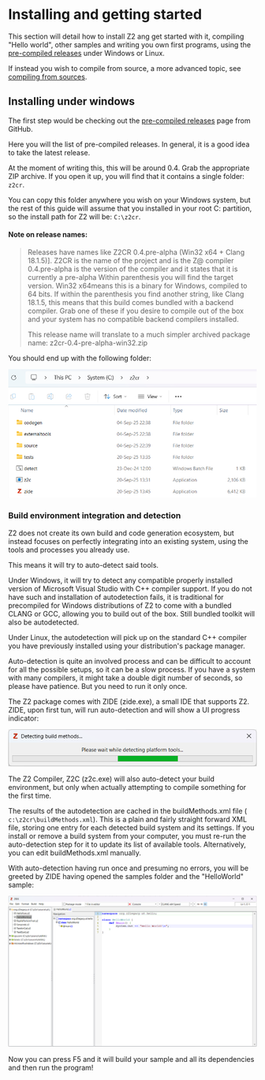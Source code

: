 # Installing and getting started

This section will detail how to install Z2 ang get started with it, compiling "Hello world", other samples and writing you own first programs, using the  [pre-compiled releases](https://github.com/MasterZean/z2cr/releases) under Windows or Linux.

If instead you wish to compile from source, a more advanced topic, see [compiling from sources]().

## Installing under windows

The first step would be checking out the  [pre-compiled releases](https://github.com/MasterZean/z2cr/releases) page from GitHub. 

Here you will the list of pre-compiled releases. In general, it is a good idea to take the latest release.

At the moment of writing this, this will be around 0.4. Grab the appropriate ZIP archive. If you open it up, you will find that it contains a single folder: `z2cr`.

You can copy this folder anywhere you wish on your Windows system, but the rest of this guide will assume that you installed in your root C: partition, so the install path for Z2 will be: `C:\z2cr`. 

 #### Note on release names:
> Releases have names like Z2CR 0.4.pre-alpha (Win32 x64 + Clang 18.1.5)].
> Z2CR is the name of the project and is the Z@ compiler
> 0.4.pre-alpha is the version of the compiler and it states that it is currently a pre-alpha
> Within parenthesis you will find the target version. Win32 x64means this is a binary for Windows, compiled to 64 bits.
> If within the parenthesis you find another string, like Clang 18.1.5, this means that this build comes bundled with a backend compiler. Grab one of these if you desire to compile out of the box and your system has no compatible backend compilers installed.
> 
> This release name will translate to a much simpler archived package name: z2cr-0.4-pre-alpha-win32.zip

You should end up with the following folder:


![screenshot](docs/img/doneinstallwin.png)


### Build environment integration and detection

Z2 does not create its own build and code generation ecosystem, but instead focuses on perfectly integrating into an existing system, using the tools and processes you already use.

This means it will try to auto-detect said tools.

Under Windows, it will try to detect any compatible properly installed version of Microsoft Visual Studio with C++ compiler support. If you do not have such and installation of autodetection fails, it is traditional for precompiled for Windows distributions of Z2 to come with a bundled CLANG or GCC, allowing you to build out of the box. Still bundled toolkit will also be autodetected.

Under Linux, the autodetection will pick up on the standard C++ compiler you have previously installed using your distribution's package manager.

Auto-detection is quite an involved process and can be difficult to account for all the possible setups, so it can be a slow process. If you have a system with many compilers, it might take a double digit number of seconds, so please have patience. But you need to run it only once.

The Z2 package comes with ZIDE (zide.exe), a small IDE that supports Z2. ZIDE, upon first tun, will run auto-detection and will show a UI progress indicator:

![screenshot](docs/img/autodetectwin.png)

The Z2 Compiler, Z2C (z2c.exe) will also auto-detect your build environment, but only when actually attempting to compile something for the first time.

The results of the autodetection are cached in the buildMethods.xml file (` c:\z2cr\buildMethods.xml`). This is a plain and fairly straight forward XML file, storing one entry for each detected build system and its settings. If you install or remove a build system from your computer, you must re-run the auto-detection step for it to update its list of available tools. Alternatively, you can edit buildMethods.xml manually.

With auto-detection having run once and presuming no errors, you will be greeted by ZIDE having opened the samples folder and the "HelloWorld" sample:

![screenshot](docs/img/zidewin.png)

Now you can press F5 and it will build your sample and all its dependencies and then run the program!




